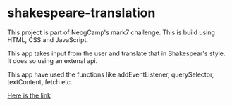 # shakespeare-translation

This project is part of NeogCamp's mark7 challenge.
This is build using HTML, CSS and JavaScript.

This app takes input from the user and translate that in Shakespear's style. It does so using an extenal api.

This app have used the functions like addEventListener, querySelector, textContent, fetch etc.

[Here is the link](https://shakespeare-translation3.netlify.app/)

